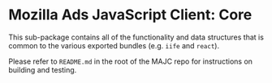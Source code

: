 # Mozilla Ads JavaScript Client: Core

This sub-package contains all of the functionality and data structures that is common to the various exported bundles (e.g. `iife` and `react`).

Please refer to `README.md` in the root of the MAJC repo for instructions on building and testing.
